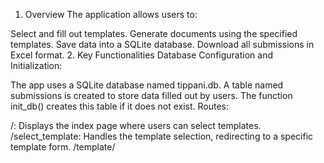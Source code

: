1. Overview
The application allows users to:

Select and fill out templates.
Generate documents using the specified templates.
Save data into a SQLite database.
Download all submissions in Excel format.
2. Key Functionalities
Database Configuration and Initialization:

The app uses a SQLite database named tippani.db.
A table named submissions is created to store data filled out by users.
The function init_db() creates this table if it does not exist.
Routes:

/: Displays the index page where users can select templates.
/select_template: Handles the template selection, redirecting to a specific template form.
/template/<template>: Displays a form based on the selected template, pre-filling it with previous submission data if available.
/generate: Generates the "Tippani" document by taking user inputs, replacing placeholders in a Word template, and saving the output.
/download_data: Allows users to download all submissions as an Excel file.

